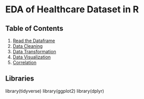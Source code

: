# EDA of Healthcare Dataset in R

## Table of Contents

1. [Read the Dataframe](#read-the-dataframe)
2. [Data Cleaning](#data-cleaning)
3. [Data Transformation](#data-transformation)
4. [Data Visualization](#data-visualization)
5. [Correlation](#correlation)

## Libraries
library(tidyverse)
library(ggplot2)
library(dplyr)
